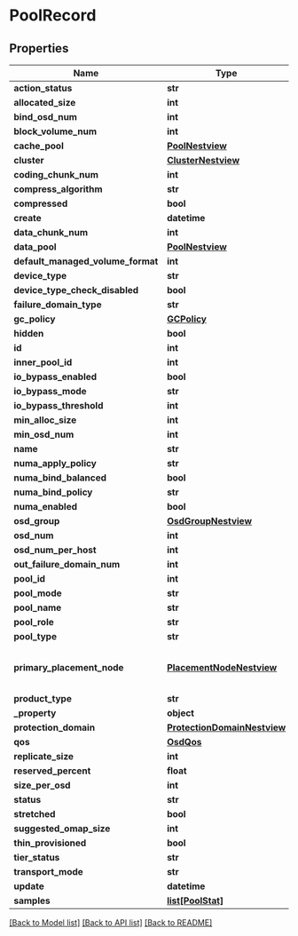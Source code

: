 # PoolRecord

## Properties
Name | Type | Description | Notes
------------ | ------------- | ------------- | -------------
**action_status** | **str** |  | [optional] 
**allocated_size** | **int** |  | [optional] 
**bind_osd_num** | **int** |  | [optional] 
**block_volume_num** | **int** |  | [optional] 
**cache_pool** | [**PoolNestview**](PoolNestview.md) |  | [optional] 
**cluster** | [**ClusterNestview**](ClusterNestview.md) |  | [optional] 
**coding_chunk_num** | **int** |  | [optional] 
**compress_algorithm** | **str** |  | [optional] 
**compressed** | **bool** |  | [optional] 
**create** | **datetime** |  | [optional] 
**data_chunk_num** | **int** |  | [optional] 
**data_pool** | [**PoolNestview**](PoolNestview.md) |  | [optional] 
**default_managed_volume_format** | **int** |  | [optional] 
**device_type** | **str** |  | [optional] 
**device_type_check_disabled** | **bool** |  | [optional] 
**failure_domain_type** | **str** |  | [optional] 
**gc_policy** | [**GCPolicy**](GCPolicy.md) |  | [optional] 
**hidden** | **bool** |  | [optional] 
**id** | **int** |  | [optional] 
**inner_pool_id** | **int** |  | [optional] 
**io_bypass_enabled** | **bool** |  | [optional] 
**io_bypass_mode** | **str** |  | [optional] 
**io_bypass_threshold** | **int** |  | [optional] 
**min_alloc_size** | **int** |  | [optional] 
**min_osd_num** | **int** |  | [optional] 
**name** | **str** |  | [optional] 
**numa_apply_policy** | **str** |  | [optional] 
**numa_bind_balanced** | **bool** |  | [optional] 
**numa_bind_policy** | **str** |  | [optional] 
**numa_enabled** | **bool** |  | [optional] 
**osd_group** | [**OsdGroupNestview**](OsdGroupNestview.md) |  | [optional] 
**osd_num** | **int** |  | [optional] 
**osd_num_per_host** | **int** |  | [optional] 
**out_failure_domain_num** | **int** |  | [optional] 
**pool_id** | **int** |  | [optional] 
**pool_mode** | **str** |  | [optional] 
**pool_name** | **str** |  | [optional] 
**pool_role** | **str** |  | [optional] 
**pool_type** | **str** |  | [optional] 
**primary_placement_node** | [**PlacementNodeNestview**](PlacementNodeNestview.md) | placement node with the primary replica | [optional] 
**product_type** | **str** |  | [optional] 
**_property** | **object** |  | [optional] 
**protection_domain** | [**ProtectionDomainNestview**](ProtectionDomainNestview.md) |  | [optional] 
**qos** | [**OsdQos**](OsdQos.md) |  | [optional] 
**replicate_size** | **int** |  | [optional] 
**reserved_percent** | **float** |  | [optional] 
**size_per_osd** | **int** |  | [optional] 
**status** | **str** |  | [optional] 
**stretched** | **bool** |  | [optional] 
**suggested_omap_size** | **int** |  | [optional] 
**thin_provisioned** | **bool** |  | [optional] 
**tier_status** | **str** |  | [optional] 
**transport_mode** | **str** |  | [optional] 
**update** | **datetime** |  | [optional] 
**samples** | [**list[PoolStat]**](PoolStat.md) |  | [optional] 

[[Back to Model list]](../README.md#documentation-for-models) [[Back to API list]](../README.md#documentation-for-api-endpoints) [[Back to README]](../README.md)


